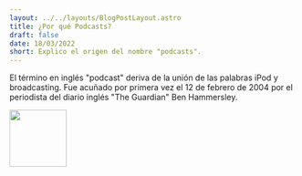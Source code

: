 ```yaml
---
layout: ../../layouts/BlogPostLayout.astro
title: ¿Por qué Podcasts?
draft: false
date: 18/03/2022
short: Explico el origen del nombre "podcasts".
---
```


El término en inglés "podcast" deriva de la unión de las palabras iPod y broadcasting.​ Fue acuñado por primera vez el 12 de febrero de 2004 por el periodista del diario inglés "The Guardian" Ben Hammersley.

<img src="https://logos-marcas.com/wp-content/uploads/2021/10/Podcasts-Logo.png" wide=100px height=100px class="center">
